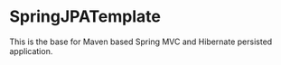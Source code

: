 SpringJPATemplate
=================

This is the base for Maven based Spring MVC and Hibernate persisted application.

